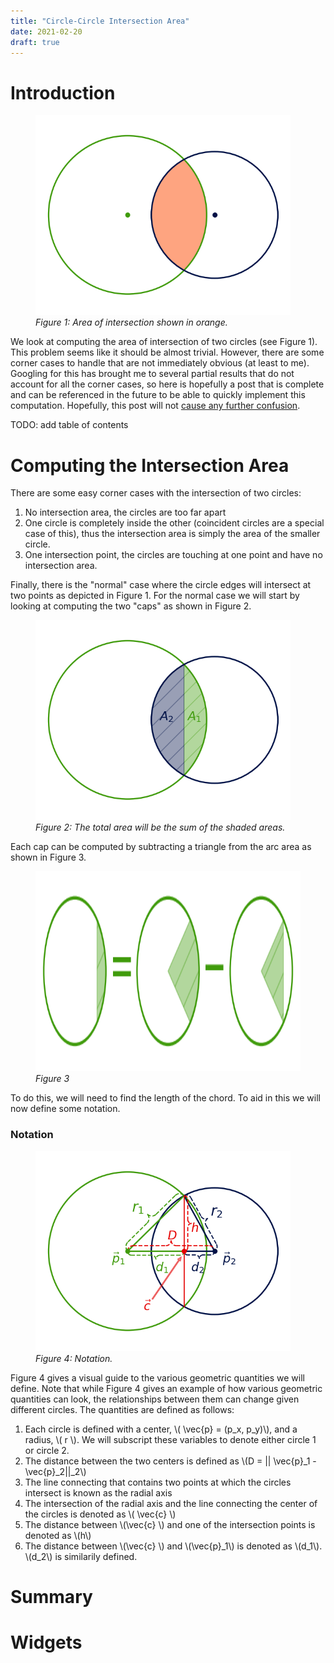 ```yaml
---
title: "Circle-Circle Intersection Area"
date: 2021-02-20
draft: true
---
```


<link rel="stylesheet" href="html/style.css">

# Introduction
<figure display="table">
  <img src="images/main.png" height="320"/>
  <figcaption display="table-caption" caption-side="bottom"><i>Figure 1: Area of intersection shown in orange. </i></figcaption>
</figure>

We look at computing the area of intersection of two circles (see Figure 1). This problem seems like it should be almost trivial. However, there are some corner cases to handle that are not immediately obvious (at least to me). Googling for this has brought me to several partial results that do not account for all the corner cases, so here is hopefully a post that is complete and can be referenced in the future to be able to quickly implement this computation. Hopefully, this post will not <a href="https://xkcd.com/927/" target="_blank"> cause any further confusion</a>.

TODO: add table of contents


# Computing the Intersection Area

There are some easy corner cases with the intersection of two circles:
1. No intersection area, the circles are too far apart
2. One circle is completely inside the other (coincident circles are a special case of this), thus the intersection area is simply the area of the smaller circle.
3. One intersection point, the circles are touching at one point and have no intersection area.


Finally, there is the "normal" case where the circle edges will intersect at two points as depicted in Figure 1. For the normal case we will start by looking at computing the two "caps" as shown in Figure 2.
<figure display="table">
  <img src="images/caps.png" height="320"/>
  <figcaption display="table-caption" caption-side="bottom"><i>Figure 2: The total area will be the sum of the shaded areas. </i></figcaption>
</figure>
Each cap can be computed by subtracting a triangle from the arc area as shown in Figure 3.
<figure display="table">
  <img src="images/caps_subtraction.png" height="320"/>
  <figcaption display="table-caption" caption-side="bottom"><i>Figure 3 </i></figcaption>
</figure>

To do this, we will need to find the length of the chord. To aid in this we will now define some notation.


### Notation
<figure display="table">
  <img src="images/notation.png" height="320"/>
  <figcaption display="table-caption" caption-side="bottom"><i>Figure 4: Notation. </i></figcaption>
</figure>
Figure 4 gives a visual guide to the various geometric quantities we will define. Note that while Figure 4 gives an example of how various geometric quantities can look, the relationships between them can change given different circles. The quantities are defined as follows:

1. Each circle is defined with a center, \\( \vec{p} = (p_x, p_y)\\), and a radius, \\( r \\). We will subscript these variables to denote either circle 1 or circle 2.
2. The distance between the two centers is defined as \\(D = || \vec{p}_1 - \vec{p}_2||_2\\)
3. The line connecting that contains two points at which the circles intersect is known as the radial axis 
4. The intersection of the radial axis and the line connecting the center of the circles is denoted as \\( \vec{c} \\)
5. The distance between \\(\vec{c} \\) and one of the intersection points is denoted as \\(h\\)
6. The distance between \\(\vec{c} \\) and \\(\vec{p}_1\\) is denoted as \\(d_1\\). \\(d_2\\) is similarily defined.

# Summary

# Widgets





